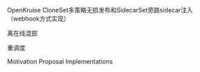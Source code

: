 OpenKruise
CloneSet多策略无损发布和SidecarSet旁路sidecar注入（webhook方式实现）

离在线混部



重调度

Motivation
Proposal
Implementations